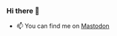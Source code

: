 ### Hi there 👋
- 📫 You can find me on <a rel="me nofollow" href="https://sfba.social/@dcreemer">Mastodon</a>

<!--
**dcreemer/dcreemer** is a ✨ _special_ ✨ repository because its `README.md` (this file) appears on your GitHub profile.
-->
